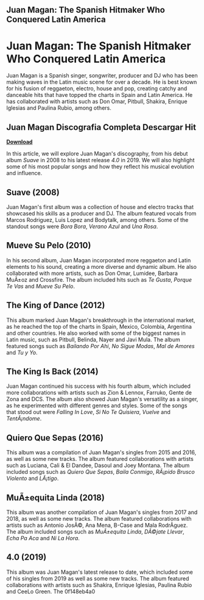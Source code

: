 ## Juan Magan: The Spanish Hitmaker Who Conquered Latin America

  
# Juan Magan: The Spanish Hitmaker Who Conquered Latin America
 
Juan Magan is a Spanish singer, songwriter, producer and DJ who has been making waves in the Latin music scene for over a decade. He is best known for his fusion of reggaeton, electro, house and pop, creating catchy and danceable hits that have topped the charts in Spain and Latin America. He has collaborated with artists such as Don Omar, Pitbull, Shakira, Enrique Iglesias and Paulina Rubio, among others.
 
## Juan Magan Discografia Completa Descargar Hit


[**Download**](https://www.google.com/url?q=https%3A%2F%2Fshurll.com%2F2tKrGi&sa=D&sntz=1&usg=AOvVaw3B2pWyI64mWokDJyXc741m)

 
In this article, we will explore Juan Magan's discography, from his debut album *Suave* in 2008 to his latest release *4.0* in 2019. We will also highlight some of his most popular songs and how they reflect his musical evolution and influence.
 
## Suave (2008)
 
Juan Magan's first album was a collection of house and electro tracks that showcased his skills as a producer and DJ. The album featured vocals from Marcos Rodriguez, Luis Lopez and Bodytalk, among others. Some of the standout songs were *Bora Bora*, *Verano Azul* and *Una Rosa*.
 
## Mueve Su Pelo (2010)
 
In his second album, Juan Magan incorporated more reggaeton and Latin elements to his sound, creating a more diverse and dynamic album. He also collaborated with more artists, such as Don Omar, Lumidee, Barbara MuÃ±oz and Crossfire. The album included hits such as *Te Gusta*, *Porque Te Vas* and *Mueve Su Pelo*.
 
## The King of Dance (2012)
 
This album marked Juan Magan's breakthrough in the international market, as he reached the top of the charts in Spain, Mexico, Colombia, Argentina and other countries. He also worked with some of the biggest names in Latin music, such as Pitbull, Belinda, Nayer and Javi Mula. The album featured songs such as *Bailando Por Ahi*, *No Sigue Modas*, *Mal de Amores* and *Tu y Yo*.
 
## The King Is Back (2014)
 
Juan Magan continued his success with his fourth album, which included more collaborations with artists such as Zion & Lennox, Farruko, Gente de Zona and DCS. The album also showed Juan Magan's versatility as a singer, as he experimented with different genres and styles. Some of the songs that stood out were *Falling In Love*, *Si No Te Quisiera*, *Vuelve* and *TentÃ¡ndome*.
 
## Quiero Que Sepas (2016)
 
This album was a compilation of Juan Magan's singles from 2015 and 2016, as well as some new tracks. The album featured collaborations with artists such as Luciana, Cali & El Dandee, Dasoul and Joey Montana. The album included songs such as *Quiero Que Sepas*, *Baila Conmigo*, *RÃ¡pido Brusco Violento* and *LÃ¡tigo*.
 
## MuÃ±equita Linda (2018)
 
This album was another compilation of Juan Magan's singles from 2017 and 2018, as well as some new tracks. The album featured collaborations with artists such as Antonio JosÃ©, Ana Mena, B-Case and Mala RodrÃ­guez. The album included songs such as *MuÃ±equita Linda*, *DÃ©jate Llevar*, *Echa Pa Aca* and *Ni La Hora*.
 
## 4.0 (2019)
 
This album was Juan Magan's latest release to date, which included some of his singles from 2019 as well as some new tracks. The album featured collaborations with artists such as Shakira, Enrique Iglesias, Paulina Rubio and CeeLo Green. The
 0f148eb4a0

